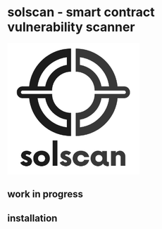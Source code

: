 # solscan - smart contract vulnerability scanner

<img src="/logo.png" width="300"/>

## work in progress

## installation